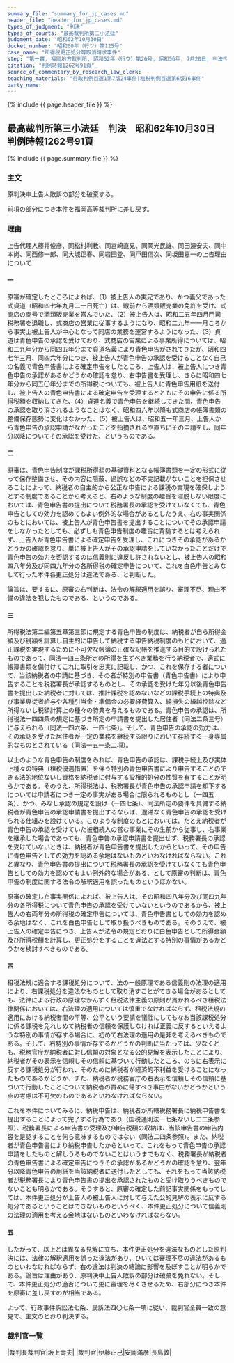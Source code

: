 ```yaml
---
summary_file: "summary_for_jp_cases.md"
header_file: "header_for_jp_cases.md"
types_of_judgment: "判決"
types_of_courts: "最高裁判所第三小法廷"
judgment_date: "昭和62年10月30日"
docket_number: "昭和60年（行ツ）第125号"
case_name: "所得税更正処分等取消請求事件"
step: "第一審, 福岡地方裁判所, 昭和52年（行ウ）第26号, 昭和56年, 7月20日, 判決控訴審福岡高等裁判所, 昭和56年（行コ）第17号, 昭和60年, 3月29日, 判決差戻控訴審, 福岡高等裁判所, 昭和62年（行コ）第18号, 昭和63年, 5月31日, 判決"
citation: "判例時報1262号91頁"
source_of_commentary_by_research_law_clerk:
teaching_materials: "行政判例百選1第7版24事件|租税判例百選第6版16事件"
party_name:
---
```


{% include {{ page.header_file }}  %}

## 最高裁判所第三小法廷　判決　昭和62年10月30日　判例時報1262号91頁




{% include {{ page.summary_file }}  %}






### 主文



原判決中上告人敗訴の部分を破棄する。

前項の部分につき本件を福岡高等裁判所に差し戻す。





### 理由



上告代理人藤井俊彦、同松村利教、同宮崎直見、同岡光民雄、同田邉安夫、同中本尚、同西修一郎、同大城正春、同岩田登、同戸田信次、同坂田嘉一の上告理由について

#### 一

原審が確定したところによれば、（1）被上告人の実兄であり、かつ義父であった式貞道（昭和四七年九月二一日死亡）は、戦前から酒類販売業の免許を受け、式商店の商号で酒類販売業を営んでいた、（2）被上告人は、昭和二五年四月門司税務署を退職し、式商店の営業に従事するようになり、昭和二九年一一月ころから事実上被上告人が中心となって同店の業務を運営するようになった、（3）貞道は青色申告の承認を受けており、式商店の営業による事業所得については、昭和二九年分から同四五年分まで貞道名義により青色申告がされてきたが、昭和四七年三月、同四六年分につき、被上告人が青色申告の承認を受けることなく自己の名義で青色申告書による確定申告をしたところ、上告人は、被上告人につき青色申告の承認があるかどうかの確認を怠り、右申告書を受理し、さらに昭和四七年分から同五〇年分までの所得税についても、被上告人に青色申告用紙を送付し、被上告人の青色申告書による確定申告を受理するとともにその申告に係る所得税額を収納してきた、（4）貞道名義で青色申告を継続してきた間、青色申告の承認を取り消されるようなことはなく、昭和四六年以降も式商店の帳簿書類の整備保存態勢に変化はなかった、（5）被上告人は、昭和五一年三月、上告人から青色申告の承認申請がなかったことを指摘されるや直ちにその申請をし、同年分以降についてその承認を受けた、というものである。

#### 二

原審は、青色申告制度が課税所得額の基礎資料となる帳簿書類を一定の形式に従って保存整備させ、その内容に隠蔽、過誤などの不実記載がないことを担保させることによって、納税者の自主的から公正な申告による課税の実現を確保しようとする制度であることから考えると、右のような制度の趣旨を潜脱しない限度においては、青色申告書の提出について税務署長の承認を受けていなくても、青色申告としての効力を認めてもよい例外的な場合があるとしたうえ、右の事実関係のもとにおいては、被上告人が青色申告書を提出することについてその承認申請をしなかったとしても、必ずしも青色申告制度の趣旨に背馳するとは考えられず、上告人が青色申告書による確定申告を受理し、これにつきその承認があるかどうかの確認を怠り、単に被上告人がその承認申請をしていなかったことだけで青色申告の効力を否認するのは信義則に違反し許されないとし、被上告人の昭和四八年分及び同四九年分の各所得税の確定申告について、これを白色申告とみなして行った本件各更正処分は違法である、と判断した。

論旨は、要するに、原審の右判断は、法令の解釈適用を誤り、審理不尽、理由不備の違法を犯したものである、というのである。

#### 三

所得税法第二編第五章第三節に規定する青色申告の制度は、納税者が自ら所得金額及び税額を計算し自主的に申告して納税する申告納税制度のもとにおいて、適正課税を実現するために不可欠な帳簿の正確な記帳を推進する目的で設けられたものであって、同法一四三条所定の所得を生ずベき業務を行う納税者で、適式に帳簿書類を備付けてこれに取引を忠実に記載し、かつ、これを保存する者について、当該納税者の申請に基づき、その者が特別の申告書（青色申告書）により申告することを税務署長が承認するものとし、その承認を受けた年分以後青色申告書を提出した納税者に対しては、推計課税を認めないなどの課税手続上の特典及び事業専従者給与や各種引当金・準備金の必要経費算入、純損失の繰越控除など所得ないし税額計算上の種々の特典を与えるものである。青色申告の承認は、所得税法一四四条の規定に基づき所定の申請書を提出した居住者（同法二条三号）に与えられる（同法一四六条、一四七条）。そして、青色申告の承認の効力は、その承認を受けた居住者が一定の業務を継続する限りにおいて存続する一身専属的なものとされている（同法一五一条二項）。

以上のような青色申告の制度をみれば、青色申告の承認は、課税手続上及び実体上種々の特典（租税優遇措置）を伴う特別の青色申告書により申告することのできる法的地位ないし資格を納税者に付与する設権的処分の性質を有することが明らかである。そのうえ、所得税法は、税務署長が青色申告の承認申請を却下するについては申請者につき一定の事実がある場合に限られるものとし（一四五条）、かつ、みなし承認の規定を設け（一四七条）、同法所定の要件を具備する納税者が青色申告の承認申請書を提出するならば、遅滞なく青色申告の承認を受けられる仕組みを設けている。このような制度のもとにおいては、たとえ納税者が青色申告の承認を受けていた被相続人の営む事業にその生前から従事し、右事業を継承した場合であっても、青色申告の承認申請書を提出せず、税務署長の承認を受けていないときは、納税者が青色申告書を提出したからといって、その申告に青色申告としての効力を認める余地はないものといわなければならない。これと異なり、青色申告書の提出について税務署長の承認を受けていなくても青色申告としての効力を認めてもよい例外的な場合がある、として原審の判断は、青色申告の制度に関する法令の解釈適用を誤ったものというほかない。

原審の確定した事実関係によれば、被上告人は、その昭和四八年分及び同四九年分の各所得税について青色申告の承認を受けていないというのであるから、被上告人の右両年分の所得税の確定申告については、青色申告書としての効力を認める余地はなく、これを白色申告として取り扱うべきものである。そのうえで、被上告人の確定申告につき、上告人が法令の規定どおりに白色申告として所得金額及び所得税額を計算し、更正処分をすることを違法とする特別の事情があるかどうかを検討すべきものである。

#### 四

租税法規に適合する課税処分について、法の一般原理である信義則の法理の適用により、右課税処分を違法なものとして取り消すことができる場合があるとしても、法律による行政の原理なかんずく租税法律主義の原則が貫かれるべき租税法律関係においては、右法理の適用については慎重でなければならず、租税法規の適用における納税者間の平等、公平という要請を犠牲にしてもなお当該課税処分に係る課税を免れしめて納税者の信頼を保護しなければ正義に反するといえるような特別の事情が存する場合に、初めて右法理の適用の是非を考えるべきものである。そして、右特別の事情が存するかどうかの判断に当たっては、少なくとも、税務官庁が納税者に対し信頼の対象となる公的見解を表示したことにより、納税者がその表示を信頼しその信頼に基づいて行動したところ、のちに右表示に反する課税処分が行われ、そのために納税者が経済的不利益を受けることになったものであるかどうか、また、納税者が税務官庁の右表示を信頼しその信頼に基づいて行動したことについて納税者の責めに帰すべき事由がないかどうかという点の考慮は不可欠のものであるといわなければならない。

これを本件についてみるに、納税申告は、納税者が所轄税務署長に納税申告書を提出することによって完了する行為であり（国税通則法一七条ないし二二条参照）、税務署長による申告書の受理及び申告税額の収納は、当該申告書の申告内容を是認することを何ら意味するものではない（同法二四条参照）。また、納税者が青色申告書により納税申告したからといって、これをもって青色申告の承認申請をしたものと解しうるものでないことはいうまでもなく、税務署長が納税者の青色申告書による確定申告につきその承認があるかどうかの確認を怠り、翌年分以降青色申告の用紙を当該納税者に送付したとしても、それをもって当該納税者が税務署長により青色申告書の提出を承認されたものと受け取りうべきものでないことも明らかである。そうすると、原審の確定した前記事実関係をもってしては、本件更正処分が上告人の被上告人に対して与えた公的見解の表示に反する処分であるということはできないものというべく、本件更正処分について信義則の法理の適用を考える余地はないものといわなければならない。

#### 五

したがって、以上とは異なる見解に立ち、本件更正処分を違法なものとした原判決には、法律の解釈適用を誤った違法があり、ひいては審理不尽の違法があるものといわなければならず、右の違法は判決の結論に影響を及ぼすことが明らかである。論旨は理由があり、原判決中上告人敗訴の部分は破棄を免れない。そして、本件更正処分の適否について更に審理を尽くさせるため、右部分につき本件を原審に差し戻すのが相当である。

よって、行政事件訴訟法七条、民訴法四〇七条一項に従い、裁判官全員一致の意見で、主文のとおり判決する。

### 裁判官一覧

|裁判長裁判官|坂上壽夫|
|裁判官|伊藤正己|安岡滿彦|長島敦|




